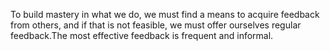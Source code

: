 To build mastery in what we do, we must find a means to acquire feedback from others, and if that is not feasible, we must offer ourselves regular feedback.The most effective feedback is frequent and informal.
